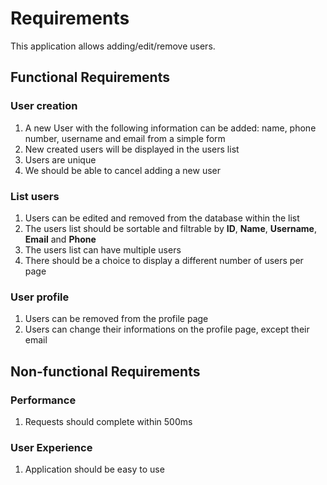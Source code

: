 # Requirements
This application allows adding/edit/remove users.

## Functional Requirements
### User creation
1. A new User with the following information can be added: name, phone number, username and email from a simple form 
1. New created users will be displayed in the users list
1. Users are unique
1. We should be able to cancel adding a new user

### List users
1. Users can be edited and removed from the database within the list
1. The users list should be sortable and filtrable by **ID**, **Name**, **Username**, **Email** and **Phone**
1. The users list can have multiple users
1. There should be a choice to display a different number of users per page

### User profile
1. Users can be removed from the profile page
1. Users can change their informations on the profile page, except their email

## Non-functional Requirements
### Performance
1. Requests should complete within 500ms

### User Experience
1. Application should be easy to use